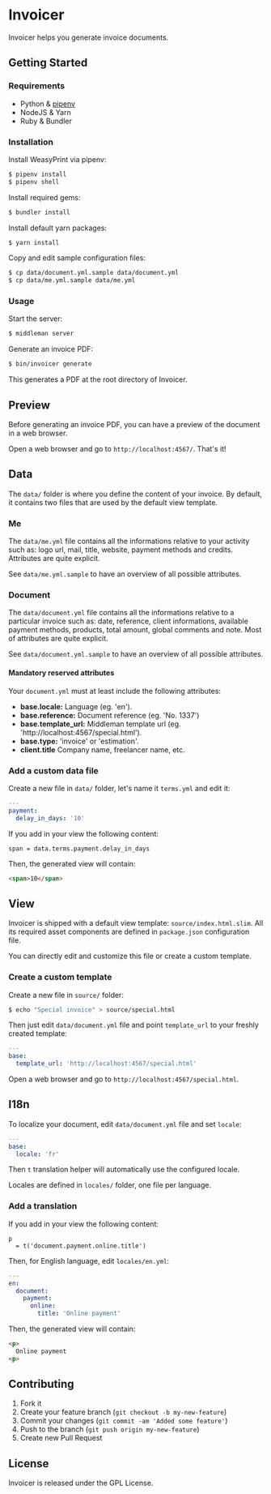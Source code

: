 # Invoicer

Invoicer helps you generate invoice documents.

## Getting Started

### Requirements

- Python & [pipenv](https://github.com/kennethreitz/python-guide/blob/master/docs/dev/virtualenvs.rst)
- NodeJS & Yarn
- Ruby & Bundler

### Installation

Install WeasyPrint via pipenv:

```sh
$ pipenv install
$ pipenv shell
```

Install required gems:

```sh
$ bundler install
```

Install default yarn packages:

```sh
$ yarn install
```

Copy and edit sample configuration files:

```sh
$ cp data/document.yml.sample data/document.yml
$ cp data/me.yml.sample data/me.yml
```

### Usage

Start the server:

```sh
$ middleman server
```

Generate an invoice PDF:

```sh
$ bin/invoicer generate
```

This generates a PDF at the root directory of Invoicer.

## Preview

Before generating an invoice PDF, you can have a preview of the document in a web browser.

Open a web browser and go to `http://localhost:4567/`. That's it!

## Data

The `data/` folder is where you define the content of your invoice.
By default, it contains two files that are used by the default view template.

### Me

The `data/me.yml` file contains all the informations relative to your activity such as: logo url, mail, title, website, payment methods and credits.
Attributes are quite explicit.

See `data/me.yml.sample` to have an overview of all possible attributes.

### Document

The `data/document.yml` file contains all the informations relative to a particular invoice such as: date, reference, client informations, available payment methods, products, total amount, global comments and note.
Most of attributes are quite explicit.

See `data/document.yml.sample` to have an overview of all possible attributes.

#### Mandatory reserved attributes

Your `document.yml` must at least include the following attributes:

* **base.locale:** Language (eg. 'en').
* **base.reference:** Document reference (eg. 'No. 1337')
* **base.template_url:** Middleman template url (eg. 'http://localhost:4567/special.html').
* **base.type:** 'invoice' or 'estimation'.
* **client.title** Company name, freelancer name, etc.

### Add a custom data file

Create a new file in `data/` folder, let's name it `terms.yml` and edit it:

```yaml
---
payment:
  delay_in_days: '10'
```

If you add in your view the following content:

```slim
span = data.terms.payment.delay_in_days
```

Then, the generated view will contain:

```html
<span>10</span>
```

## View

Invoicer is shipped with a default view template: `source/index.html.slim`. All its required asset components are defined in `package.json` configuration file.

You can directly edit and customize this file or create a custom template.

### Create a custom template

Create a new file in `source/` folder:

```sh
$ echo "Special invoice" > source/special.html
```

Then just edit `data/document.yml` file and point `template_url` to your freshly created template:

```yaml
---
base:
  template_url: 'http://localhost:4567/special.html'
```

Open a web browser and go to `http://localhost:4567/special.html`.

## I18n

To localize your document, edit `data/document.yml` file and set `locale`:

```yaml
---
base:
  locale: 'fr'
```

Then `t` translation helper will automatically use the configured locale.

Locales are defined in `locales/` folder, one file per language.

### Add a translation

If you add in your view the following content:

```slim
p
  = t('document.payment.online.title')
```

Then, for English language, edit `locales/en.yml`:

```yaml
---
en:
  document:
    payment:
      online:
        title: 'Online payment'
```

Then, the generated view will contain:

```html
<p>
  Online payment
<p>
```

## Contributing

1. Fork it
2. Create your feature branch (`git checkout -b my-new-feature`)
3. Commit your changes (`git commit -am 'Added some feature'`)
4. Push to the branch (`git push origin my-new-feature`)
5. Create new Pull Request

## License

Invoicer is released under the GPL License.

